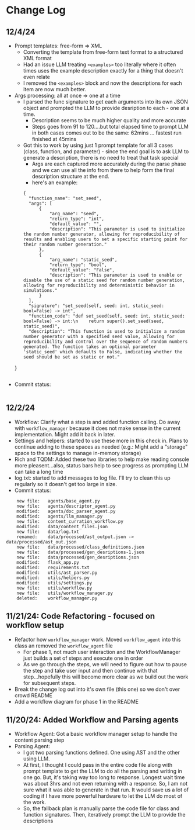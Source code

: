 # Change Log

## 12/4/24
* Prompt templates: free-form => XML
  * Converting the template from free-form text format to a structured XML format
  * Had an issue LLM treating `<examples>` too literally where it often times uses the example description exactly for a thing that doesn't even relate
  * I removed the `<examples>` block and now the descriptions for each item are now much better.
* Args processing: all at once => one at a time
  * I parsed the func signature to get each arguments into its own JSON object and prompted the LLM to provide desription to each - one at a time.
    * Description seems to be much higher quality and more accurate
    * Steps goes from 91 to 120....but total elapsed time to prompt LLM in both cases comes out to be the same: 62mins ... fastest run finished at 45mins
  * Got this to work by using just 1 prompt template for all 3 cases (class, function, and parameter) - since the end goal is to ask LLM to generate a description, there is no need to treat that task special
    * Args are each captured more accurately during the parse phase and we can use all the info from there to help form the final description structure at the end.
    * here's an example:
    ```
    {
      "function_name": "set_seed",
      "args": [
          {
              "arg_name": "seed",
              "return_type": "int",
              "default_value": "",
              "description": "This parameter is used to initialize the random number generator, allowing for reproducibility of results and enabling users to set a specific starting point for their random number generation."
          },
          {
              "arg_name": "static_seed",
              "return_type": "bool",
              "default_value": "False",
              "description": "This parameter is used to enable or disable the use of a static seed for random number generation, allowing for reproducibility and deterministic behavior in simulations."
          }
      ],
      "signature": "set_seed(self, seed: int, static_seed: bool=False) -> int",
      "function_code": "def set_seed(self, seed: int, static_seed: bool=False) -> int:\n    return super().set_seed(seed, static_seed)",
      "description": "This function is used to initialize a random number generator with a specified seed value, allowing for reproducibility and control over the sequence of random numbers generated. The function takes an optional parameter 'static_seed' which defaults to False, indicating whether the seed should be set as static or not."
  }
  ```
* Commit status:
```
```

## 12/2/24
* Workflow: Clarify what a step is and added function calling. Do away with `workflow_manager` because it does not make sense in the current implementation. Might add it back in later.
* Settings and helpers: started to use these more in this check in. Plans to continue adding to these spaces as needed (e.g.: Might add a "storage" space to the settings to manage in-memory storage)
* Rich and TQDM: Added these two libraries to help make reading console more pleasent...also, status bars help to see progress as prompting LLM can take a long time
* log.txt: started to add messages to log file. I'll try to clean this up regularly so it doesn't get too large in size.
* Commit status:
```
    new file:   agents/base_agent.py
    new file:   agents/descriptor_agent.py
    modified:   agents/doc_parser_agent.py
    modified:   agents/llm_manager.py
    new file:   content_curration_workflow.py
    modified:   data/content_files.json
    new file:   data/log.txt
    renamed:    data/processed/ast_output.json -> data/processed/ast_out.json
    new file:   data/processed/class_definitions.json
    new file:   data/processed/gen_desriptions-1.json
    new file:   data/processed/gen_desriptions.json
    modified:   flask_app.py
    modified:   requirements.txt
    modified:   utils/ast_parser.py
    modified:   utils/helpers.py
    modified:   utils/settings.py
    new file:   utils/workflow.py
    new file:   utils/workflow_manager.py
    deleted:    workflow_manager.py
```

## 11/21/24: Code Refactoring - focused on workflow setup
* Refactor how `workflow_manager` work. Moved `workflow_agent` into this class an removed the `workflow_agent` file
  * For phase 1, not much user interaction and the WorkflowManager just builds a set of steps and execute one in order
  * As we go through the steps, we will need to figure out how to pause the step and take user input and then continue with that step...hopefully this will become more clear as we build out the work for subsequent steps.
* Break the change log out into it's own file (this one) so we don't over crowd README
* Add a workflow diagram for phase 1 in the README

## 11/20/24: Added Workflow and Parsing agents
* Workflow Agent: Got a basic workflow manager setup to handle the content parsing step
* Parsing Agent:  
  * I got two parsing functions defined. One using AST and the other using LLM.
  * At first, I thought I could pass in the entire code file along with prompt template to get the LLM to do all the parsing and writing in one go. But, it's taking way too long to response. Longest wait time was about 3hrs and not even returning with a response. So, I am not sure what it was able to generate in that run. It would save us a lot of coding if I have more powerful hardware to let the LLM do most of the work.
  * So, the fallback plan is manually parse the code file for class and function signatures. Then, iteratively prompt the LLM to provide the descriptions
